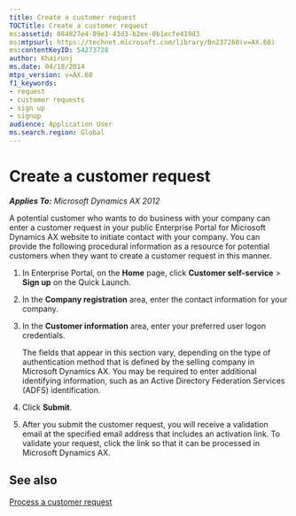 ```yaml
---
title: Create a customer request
TOCTitle: Create a customer request
ms:assetid: 084827e4-09e1-43d3-b2ee-0b1ecfe419d3
ms:mtpsurl: https://technet.microsoft.com/library/Dn237260(v=AX.60)
ms:contentKeyID: 54273728
author: Khairunj
ms.date: 04/18/2014
mtps_version: v=AX.60
f1_keywords:
- request
- customer requests
- sign up
- signup
audience: Application User
ms.search.region: Global
---
```


# Create a customer request 


_**Applies To:** Microsoft Dynamics AX 2012_

A potential customer who wants to do business with your company can enter a customer request in your public Enterprise Portal for Microsoft Dynamics AX website to initiate contact with your company. You can provide the following procedural information as a resource for potential customers when they want to create a customer request in this manner.

1.  In Enterprise Portal, on the **Home** page, click **Customer self-service** \> **Sign up** on the Quick Launch.

2.  In the **Company registration** area, enter the contact information for your company.

3.  In the **Customer information** area, enter your preferred user logon credentials.
    
    The fields that appear in this section vary, depending on the type of authentication method that is defined by the selling company in Microsoft Dynamics AX. You may be required to enter additional identifying information, such as an Active Directory Federation Services (ADFS) identification.

4.  Click **Submit**.

5.  After you submit the customer request, you will receive a validation email at the specified email address that includes an activation link. To validate your request, click the link so that it can be processed in Microsoft Dynamics AX.

## See also

[Process a customer request](process-a-customer-request.md)

  


